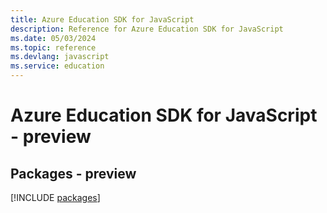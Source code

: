 ```yaml
---
title: Azure Education SDK for JavaScript
description: Reference for Azure Education SDK for JavaScript
ms.date: 05/03/2024
ms.topic: reference
ms.devlang: javascript
ms.service: education
---
```

# Azure Education SDK for JavaScript - preview
## Packages - preview
[!INCLUDE [packages](education-index.md)]